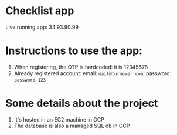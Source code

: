 # Checklist app

Live running app: 34.93.90.99

# Instructions to use the app:
1. When registering, the OTP is hardcoded: it is 12345678
1. Already registered account: email: `mail@turnover.com`, password: `password-123`


# Some details about the project
1. It's hosted in an EC2 machine in GCP
1. The database is also a managed SQL db in GCP
